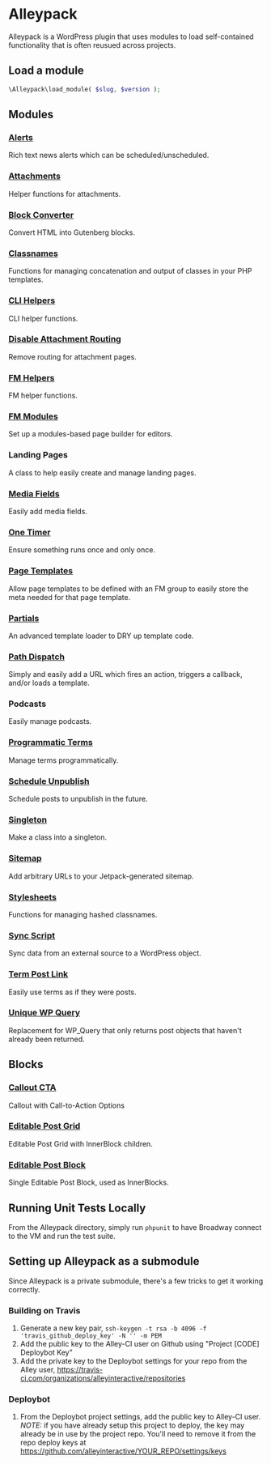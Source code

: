 # Alleypack
Alleypack is a WordPress plugin that uses modules to load self-contained functionality that is often reusued across projects.

## Load a module
```php
\Alleypack\load_module( $slug, $version );
```

## Modules

### [Alerts](https://github.com/alleyinteractive/alleypack/blob/master/modules/alerts/1.0/readme.md)
Rich text news alerts which can be scheduled/unscheduled.

### [Attachments](https://github.com/alleyinteractive/alleypack/blob/master/modules/attachments/1.0/readme.md)
Helper functions for attachments.

### [Block Converter](https://github.com/alleyinteractive/alleypack/blob/master/modules/block-converter/1.0/readme.md)
Convert HTML into Gutenberg blocks.

### [Classnames](https://github.com/alleyinteractive/alleypack/blob/master/modules/classnames/readme.md)
Functions for managing concatenation and output of classes in your PHP templates.

### [CLI Helpers](https://github.com/alleyinteractive/alleypack/blob/master/modules/cli-helpers/readme.md)
CLI helper functions.

### [Disable Attachment Routing](https://github.com/alleyinteractive/alleypack/blob/master/modules/disable-attachment-routing/1.0/readme.md)
Remove routing for attachment pages.

### [FM Helpers](https://github.com/alleyinteractive/alleypack/blob/master/modules/fm-helpers/readme.md)
FM helper functions.

### [FM Modules](https://github.com/alleyinteractive/alleypack/blob/master/modules/fm-modules/readme.md)
Set up a modules-based page builder for editors.

### Landing Pages
A class to help easily create and manage landing pages.

### [Media Fields](https://github.com/alleyinteractive/alleypack/blob/master/modules/media-fields/readme.md)
Easily add media fields.

### [One Timer](https://github.com/alleyinteractive/alleypack/blob/master/modules/one-timer/readme.md)
Ensure something runs once and only once.

### [Page Templates](https://github.com/alleyinteractive/alleypack/blob/master/modules/page-templates/1.0/readme.md)
Allow page templates to be defined with an FM group to easily store the meta needed for that page template.

### [Partials](https://github.com/alleyinteractive/alleypack/blob/master/modules/partials/readme.md)
An advanced template loader to DRY up template code.

### [Path Dispatch](https://github.com/alleyinteractive/alleypack/blob/master/modules/path-dispatch/readme.md)
Simply and easily add a URL which fires an action, triggers a callback, and/or loads a template.

### Podcasts
Easily manage podcasts.

### [Programmatic Terms](https://github.com/alleyinteractive/alleypack/blob/master/modules/programmatic-terms/1.0/readme.md)
Manage terms programmatically.

### [Schedule Unpublish](https://github.com/alleyinteractive/alleypack/blob/master/modules/schedule-unpublish/1.0/readme.md)
Schedule posts to unpublish in the future.

### [Singleton](https://github.com/alleyinteractive/alleypack/blob/master/modules/singleton/readme.md)
Make a class into a singleton.

### [Sitemap](https://github.com/alleyinteractive/alleypack/blob/master/modules/sitemap/1.0/readme.md)
Add arbitrary URLs to your Jetpack-generated sitemap.

### [Stylesheets](modules/stylesheets)
Functions for managing hashed classnames.

### [Sync Script](https://github.com/alleyinteractive/alleypack/blob/master/modules/sync-script/readme.md)
Sync data from an external source to a WordPress object.

### [Term Post Link](https://github.com/alleyinteractive/alleypack/blob/master/modules/term-post-link/readme.md)
Easily use terms as if they were posts.

### [Unique WP Query](https://github.com/alleyinteractive/alleypack/blob/master/modules/unique-wp-query/1.0/readme.md)
Replacement for WP_Query that only returns post objects that haven't already been returned.

## Blocks

### [Callout CTA](https://github.com/alleyinteractive/alleypack/blob/master/blocks/calloutCta/README.md)
Callout with Call-to-Action Options

### [Editable Post Grid](https://github.com/alleyinteractive/alleypack/blob/master/blocks/editablePostGrid/README.md)
Editable Post Grid with InnerBlock children.

### [Editable Post Block](https://github.com/alleyinteractive/alleypack/blob/master/blocks/editablePost/README.md)
Single Editable Post Block, used as InnerBlocks.

## Running Unit Tests Locally

From the Alleypack directory, simply run `phpunit` to have Broadway connect to the VM and run the test suite.

## Setting up Alleypack as a submodule
Since Alleypack is a private submodule, there's a few tricks to get it working correctly.

### Building on Travis
1. Generate a new key pair, `ssh-keygen -t rsa -b 4096 -f 'travis_github_deploy_key' -N '' -m PEM`
2. Add the public key to the Alley-CI user on Github using "Project [CODE] Deploybot Key"
3. Add the private key to the Deploybot settings for your repo from the Alley user, https://travis-ci.com/organizations/alleyinteractive/repositories

### Deploybot
1. From the Deploybot project settings, add the public key to Alley-CI user.
*NOTE:* if you have already setup this project to deploy, the key may already be in use by the project repo. You'll need to remove it from the repo deploy keys at https://github.com/alleyinteractive/YOUR_REPO/settings/keys
